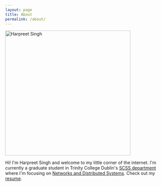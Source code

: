 ```yaml
---
layout: page
title: About
permalink: /about/
---
```

<img src="../images/me.jpg" alt="Harpreet Singh" style="width: 400px;"/> <br>

Hi! I'm Harpreet Singh and welcome to my little corner of the internet. I'm currently a graduate student in Trinity College Dublin's <a href="https://www.scss.tcd.ie/">SCSS department</a> where I'm focusing on <a href="https://www.scss.tcd.ie/postgraduate/mscnds/">Networks and Distributed Systems</a>. Check out my <a href="../resume.html">resume</a>.
